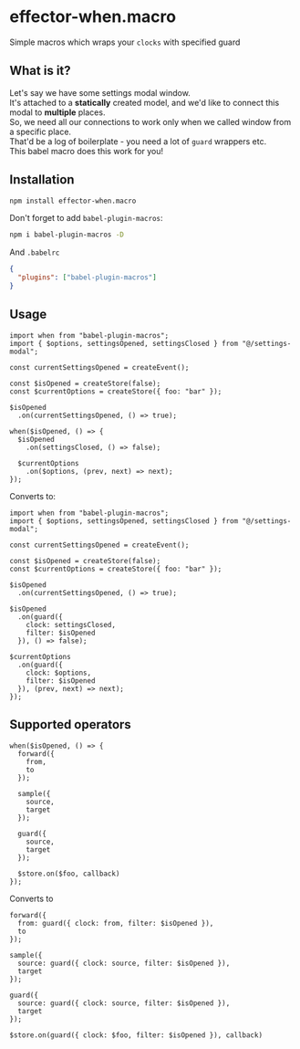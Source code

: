 # effector-when.macro
Simple macros which wraps your `clocks` with specified guard

## What is it?
Let's say we have some settings modal window.  
It's attached to a **statically** created model, and we'd like to connect this modal to **multiple** places.  
So, we need all our connections to work only when we called window from a specific place.  
That'd be a log of boilerplate - you need a lot of `guard` wrappers etc.  
This babel macro does this work for you!

## Installation

```bash
npm install effector-when.macro
```

Don't forget to add `babel-plugin-macros`:

```bash
npm i babel-plugin-macros -D
```

And `.babelrc`

```json
{
  "plugins": ["babel-plugin-macros"]
}
```

## Usage

```tsx
import when from "babel-plugin-macros";
import { $options, settingsOpened, settingsClosed } from "@/settings-modal";

const currentSettingsOpened = createEvent();

const $isOpened = createStore(false);
const $currentOptions = createStore({ foo: "bar" });

$isOpened
  .on(currentSettingsOpened, () => true);

when($isOpened, () => { 
  $isOpened
    .on(settingsClosed, () => false);

  $currentOptions
    .on($options, (prev, next) => next);
});
```
Converts to:
```tsx
import when from "babel-plugin-macros";
import { $options, settingsOpened, settingsClosed } from "@/settings-modal";

const currentSettingsOpened = createEvent();

const $isOpened = createStore(false);
const $currentOptions = createStore({ foo: "bar" });

$isOpened
  .on(currentSettingsOpened, () => true);

$isOpened
  .on(guard({ 
    clock: settingsClosed, 
    filter: $isOpened 
  }), () => false);

$currentOptions
  .on(guard({
    clock: $options,
    filter: $isOpened
  }), (prev, next) => next);
});
```

## Supported operators
```tsx
when($isOpened, () => {
  forward({
    from,
    to
  });

  sample({
    source,
    target
  });

  guard({
    source,
    target
  });

  $store.on($foo, callback)
});
```
Converts to
```tsx
forward({
  from: guard({ clock: from, filter: $isOpened }),
  to
});

sample({
  source: guard({ clock: source, filter: $isOpened }),
  target
});

guard({
  source: guard({ clock: source, filter: $isOpened }),
  target
});

$store.on(guard({ clock: $foo, filter: $isOpened }), callback)
```
